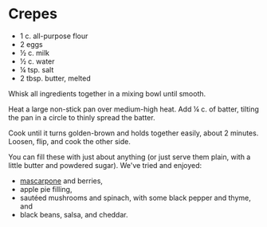 # Crepes

- 1 c. all-purpose flour
- 2 eggs
- ½ c. milk
- ½ c. water
- ¼ tsp. salt
- 2 tbsp. butter, melted

Whisk all ingredients together in a mixing bowl until smooth.

Heat a large non-stick pan over medium-high heat. Add ¼ c. of batter, tilting
the pan in a circle to thinly spread the batter.

Cook until it turns golden-brown and holds together easily, about 2 minutes.
Loosen, flip, and cook the other side.

You can fill these with just about anything (or just serve them plain, with a
little butter and powdered sugar). We've tried and enjoyed:

- [mascarpone](./mascarpone.md) and berries,
- apple pie filling,
- sautéed mushrooms and spinach, with some black pepper and thyme, and
- black beans, salsa, and cheddar.
